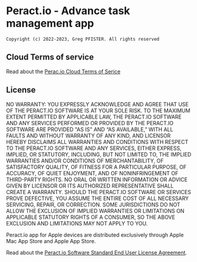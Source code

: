 # Peract.io - Advance task management app

```
Copyright (c) 2022-2023, Greg PFISTER. All rights reserved
```

## Cloud Terms of service

Read about the [Perac.io Cloud Terms of Serice](./TERMS_OF_SERVICE.md)

## License

NO WARRANTY: YOU EXPRESSLY ACKNOWLEDGE AND AGREE THAT USE OF THE PERACT.IO
SOFTWARE IS AT YOUR SOLE RISK. TO THE MAXIMUM EXTENT PERMITTED BY APPLICABLE
LAW, THE PERACT.IO SOFTWARE AND ANY SERVICES PERFORMED OR PROVIDED BY THE
PERACT.IO SOFTWARE ARE PROVIDED "AS IS" AND “AS AVAILABLE,” WITH ALL FAULTS AND
WITHOUT WARRANTY OF ANY KIND, AND LICENSOR HEREBY DISCLAIMS ALL WARRANTIES AND
CONDITIONS WITH RESPECT TO THE PERACT.IO SOFTWARE AND ANY SERVICES, EITHER
EXPRESS, IMPLIED, OR STATUTORY, INCLUDING, BUT NOT LIMITED TO, THE IMPLIED
WARRANTIES AND/OR CONDITIONS OF MERCHANTABILITY, OF SATISFACTORY QUALITY, OF
FITNESS FOR A PARTICULAR PURPOSE, OF ACCURACY, OF QUIET ENJOYMENT, AND OF
NONINFRINGEMENT OF THIRD-PARTY RIGHTS. NO ORAL OR WRITTEN INFORMATION OR ADVICE
GIVEN BY LICENSOR OR ITS AUTHORIZED REPRESENTATIVE SHALL CREATE A WARRANTY.
SHOULD THE PERACT.IO SOFTWARE OR SERVICES PROVE DEFECTIVE, YOU ASSUME THE ENTIRE
COST OF ALL NECESSARY SERVICING, REPAIR, OR CORRECTION. SOME JURISDICTIONS DO
NOT ALLOW THE EXCLUSION OF IMPLIED WARRANTIES OR LIMITATIONS ON APPLICABLE
STATUTORY RIGHTS OF A CONSUMER, SO THE ABOVE EXCLUSION AND LIMITATIONS MAY NOT
APPLY TO YOU.

Peract.io app for Apple devices are distributed exclusively through Apple Mac
App Store and Apple App Store.

Read about the [Peract.io Software Standard End User License Agreement](./LICENSE.md).
